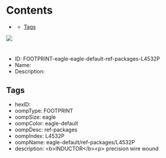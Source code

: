 



Contents
========

* [](#)
	* [Tags](#tags)
  
![][im]
# 

- ID: FOOTPRINT-eagle-eagle-default-ref-packages-L4532P
- Name: 
- Description: 

## Tags

- hexID: 
- oompType: FOOTPRINT
- oompSize: eagle
- oompColor: eagle-default
- oompDesc: ref-packages
- oompIndex: L4532P
- oompName: eagle-default/ref-packages/L4532P
- description: &lt;b&gt;INDUCTOR&lt;/b&gt;&lt;p&gt;&#xD;
precision wire wound



[im]: image.png
